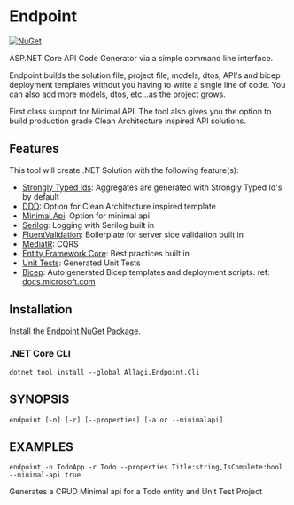 # Endpoint
[![NuGet](https://buildstats.info/nuget/Allagi.Endpoint.Cli?includePreReleases=true)](http://www.nuget.org/packages/Allagi.Endpoint.Cli "Download Allagi.Endpoint.Cli from NuGet")

ASP.NET Core API Code Generator via a simple command line interface.

Endpoint builds the solution file, project file, models, dtos, API's and bicep deployment templates without you having to write a single line of code. You can also add more models, dtos, etc...as the project grows.

First class support for Minimal API. The tool also gives you the option to build production grade Clean Architecture inspired API solutions.

## Features

This tool will create .NET Solution with the following feature(s):

* [Strongly Typed Ids](https://github.com/andrewlock/StronglyTypedId): Aggregates are generated with Strongly Typed Id's by default
* [DDD](https://github.com/QuinntyneBrown/Endpoint): Option for Clean Architecture inspired template
* [Minimal Api](https://github.com/QuinntyneBrown/Endpoint): Option for minimal api
* [Serilog](https://github.com/QuinntyneBrown/Endpoint): Logging with Serilog built in
* [FluentValidation](https://github.com/QuinntyneBrown/Endpoint): Boilerplate for server side validation built in
* [MediatR](https://github.com/QuinntyneBrown/Endpoint): CQRS
* [Entity Framework Core](https://github.com/QuinntyneBrown/Endpoint): Best practices built in
* [Unit Tests](https://github.com/QuinntyneBrown/Endpoint): Generated Unit Tests
* [Bicep](https://github.com/Azure/bicep): Auto generated Bicep templates and deployment scripts. ref: [docs.microsoft.com](https://docs.microsoft.com/en-us/azure/azure-resource-manager/bicep/overview?tabs=bicep)


## Installation

Install the [Endpoint NuGet Package](https://www.nuget.org/packages/Allagi.Endpoint.Cli).


### .NET Core CLI

```
dotnet tool install --global Allagi.Endpoint.Cli
```
## SYNOPSIS

```
endpoint [-n] [-r] [--properties] [-a or --minimalapi]
```

## EXAMPLES

```
endpoint -n TodoApp -r Todo --properties Title:string,IsComplete:bool --minimal-api true
```

Generates a CRUD Minimal api for a Todo entity and Unit Test Project
